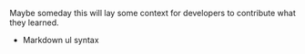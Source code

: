 Maybe someday this will lay some context for developers to contribute what they learned.

* Markdown ul syntax

